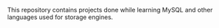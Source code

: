 This repository contains projects done while learning MySQL and other languages used for storage engines.